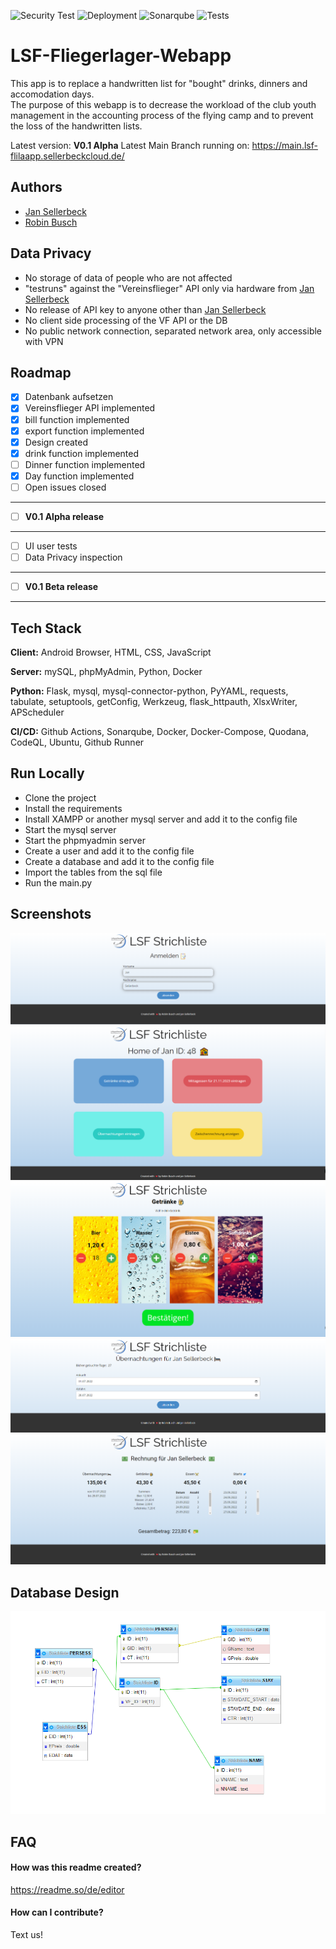 ![Security Test](https://github.com/henry4711lp/LSF-Fliegerlager-Webapp/actions/workflows/codeql-analysis.yml/badge.svg) ![Deployment](https://github.com/henry4711lp/LSF-Fliegerlager-Webapp/actions/workflows/Docker-Build.yml/badge.svg) ![Sonarqube](https://github.com/henry4711lp/LSF-Fliegerlager-Webapp/actions/workflows/sonarqube-scanner.yml/badge.svg) ![Tests](https://github.com/henry4711lp/LSF-Fliegerlager-Webapp/actions/workflows/test_on_push.yml/badge.svg)
# LSF-Fliegerlager-Webapp

This app is to replace a handwritten list for "bought" drinks, dinners and accomodation days.  
The purpose of this webapp is to decrease the workload of the club youth management in the accounting process of the flying camp and to prevent the loss of the handwritten lists.

Latest version: **V0.1 Alpha**
Latest Main Branch running on: https://main.lsf-flilaapp.sellerbeckcloud.de/

## Authors

- [Jan Sellerbeck](https://www.github.com/henry4711lp)
- [Robin Busch](https://www.github.com/rbn-de)


## Data Privacy
- No storage of data of people who are not affected
- "testruns" against the "Vereinsflieger" API only via hardware from [Jan Sellerbeck](https://www.github.com/henry4711lp)
- No release of API key to anyone other than [Jan Sellerbeck](https://www.github.com/henry4711lp)
- No client side processing of the VF API or the DB
- No public network connection, separated network area, only accessible with VPN

## Roadmap

- [X]  Datenbank aufsetzen
- [X]  Vereinsflieger API implemented
- [X]  bill function implemented
- [X]  export function implemented
- [X]  Design created
- [X]  drink function implemented
- [ ]  Dinner function implemented
- [X]  Day function implemented
- [ ]  Open issues closed
------------------------------------
- [ ] **V0.1 Alpha release**
------------------------------------
- [ ] UI user tests
- [ ] Data Privacy inspection
------------------------------------
- [ ] **V0.1 Beta release**
------------------------------------

## Tech Stack

**Client:** Android Browser, HTML, CSS, JavaScript

**Server:** mySQL, phpMyAdmin, Python, Docker

**Python:** Flask, mysql, mysql-connector-python, PyYAML, requests, tabulate, setuptools, getConfig, Werkzeug,
            flask_httpauth, XlsxWriter, APScheduler

**CI/CD:** Github Actions, Sonarqube, Docker, Docker-Compose, Quodana, CodeQL, Ubuntu, Github Runner



## Run Locally
-  Clone the project
-  Install the requirements
-  Install XAMPP or another mysql server and add it to the config file
-  Start the mysql server
-  Start the phpmyadmin server
-  Create a user and add it to the config file
-  Create a database and add it to the config file
-  Import the tables from the sql file
-  Run the main.py

## Screenshots
![login_page.png](Screenshots%2Flogin_page.png)
![homepage.png](Screenshots%2Fhomepage.png)
![drinks.png](Screenshots%2Fdrinks.png)
![stays.png](Screenshots%2Fstays.png)
![summary.png](Screenshots%2Fsummary.png)

## Database Design
![database_design.png](Screenshots%2Fdatabase_design.png)


## FAQ

#### How was this readme created?

https://readme.so/de/editor

#### How can I contribute?

Text us!

